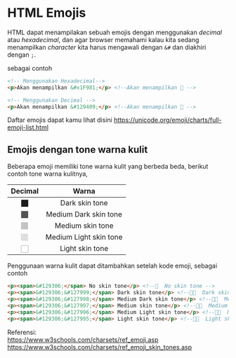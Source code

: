 # HTML Emojis

HTML dapat menampilakan sebuah emojis dengan menggunakan _decimal_ atau _hexadecimal_, dan agar browser memahami kalau kita sedang menampilkan _character_ kita harus mengawali dengan `&#` dan diakhiri dengan `;`.

sebagai contoh

```HTML
<!-- Menggunakan Hexadecimal-->
<p>Akan menampilkan &#x1F981;</p> <!--Akan menampilkan 🦁 -->

<!-- Menggunakan Decimal -->
<p>Akan menampilkan &#129409;</p> <!--Akan menampilkan 🦁 -->
```

Daftar emojis dapat kamu lihat disini https://unicode.org/emoji/charts/full-emoji-list.html

## Emojis dengan tone warna kulit

Beberapa emoji memiliki tone warna kulit yang berbeda beda, berikut contoh tone warna kulitnya,

|  Decimal  |         Warna          |
| :-------: | :--------------------: |
| &#127999; |     Dark skin tone     |
| &#127998; | Medium Dark skin tone  |
| &#127997; |    Medium skin tone    |
| &#127996; | Medium Light skin tone |
| &#127995; |    Light skin tone     |

Penggunaan warna kulit dapat ditambahkan setelah kode emoji, sebagai contoh

```HTML
<p><span>&#129306;</span> No skin tone</p> <!--🤚  No skin tone -->
<p><span>&#129306;&#127999;</span> Dark skin tone</p> <!--🤚🏿  Dark skin tone -->
<p><span>&#129306;&#127998;</span> Medium Dark skin tone</p> <!--🤚🏾  Medium Dark skin tone -->
<p><span>&#129306;&#127997;</span> Medium skin tone</p> <!--🤚🏽  Medium skin tone -->
<p><span>&#129306;&#127996;</span> Medium Light skin tone</p> <!--🤚🏼  Medium Light skin tone -->
<p><span>&#129306;&#127995;</span> Light skin tone</p> <!--🤚🏻  Light skin tone -->
```

Referensi: <br />
https://www.w3schools.com/charsets/ref_emoji.asp <br />
https://www.w3schools.com/charsets/ref_emoji_skin_tones.asp
